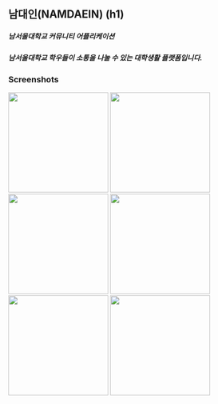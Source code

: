 

## 남대인(NAMDAEIN) (h1)
##### 남서울대학교 커뮤니티 어플리케이션

##### 남서울대학교 학우들이 소통을 나눌 수 있는 대학생활 플랫폼입니다.


### Screenshots

<div>
  
<img width="200" src="https://user-images.githubusercontent.com/24897699/46848076-c559b280-ce22-11e8-81ff-402000c0c9bb.png">
<img width="200" src="https://user-images.githubusercontent.com/24897699/46848077-c5f24900-ce22-11e8-8432-80eb0d3908bb.png">
<img width="200" src="https://user-images.githubusercontent.com/24897699/46848078-c5f24900-ce22-11e8-95c2-6e64763d51ff.png">
<img width="200" src="https://user-images.githubusercontent.com/24897699/46848079-c5f24900-ce22-11e8-93d3-f20fc5f8b6a1.png">
<img width="200" src="https://user-images.githubusercontent.com/24897699/46848080-c68adf80-ce22-11e8-9967-f0b17a0e17ea.png">
<img width="200" src="https://user-images.githubusercontent.com/24897699/46848081-c68adf80-ce22-11e8-8083-d2d8f8abfb2d.png">

</div>
  

